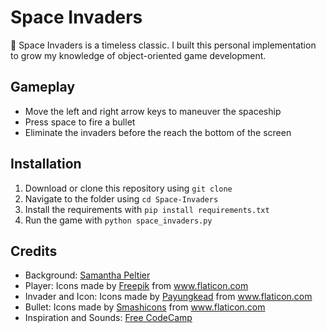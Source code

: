 # Space Invaders
👾 Space Invaders is a timeless classic. I built this personal implementation to grow my knowledge of object-oriented game development. 

## Gameplay
- Move the left and right arrow keys to maneuver the spaceship
- Press space to fire a bullet
- Eliminate the invaders before the reach the bottom of the screen

## Installation
1. Download or clone this repository using `git clone`
2. Navigate to the folder using `cd Space-Invaders`
3. Install the requirements with `pip install requirements.txt`
4. Run the game with `python space_invaders.py`


## Credits
 - Background: [Samantha Peltier](https://cutewallpaper.org/21/space-wallpaper-hd/1920x1080-Moon-Space-Minimal-1080P-Laptop-Full-HD-Wallpaper-.jpg)
 - Player: Icons made by <a href="https://www.flaticon.com/authors/freepik" title="Freepik">Freepik</a> from <a href="https://www.flaticon.com/" title="Flaticon">www.flaticon.com</a>
 - Invader and Icon: Icons made by <a href="https://www.flaticon.com/authors/payungkead" title="Payungkead">Payungkead</a> from <a href="https://www.flaticon.com/" title="Flaticon"> www.flaticon.com</a>
 - Bullet: Icons made by <a href="https://www.flaticon.com/authors/smashicons" title="Smashicons">Smashicons</a> from <a href="https://www.flaticon.com/" title="Flaticon">www.flaticon.com</a>
 - Inspiration and Sounds: <a href="https://www.youtube.com/watch?v=FfWpgLFMI7w">Free CodeCamp</a>
 
